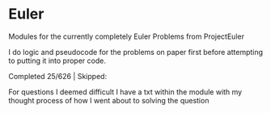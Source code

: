 # Euler
Modules for the currently completely Euler Problems from ProjectEuler

I do logic and pseudocode for the problems on paper first before attempting to putting it into proper code.

Completed 25/626 | Skipped:

For questions I deemed difficult I have a txt within the module with my thought process of how I went about to solving
the question
